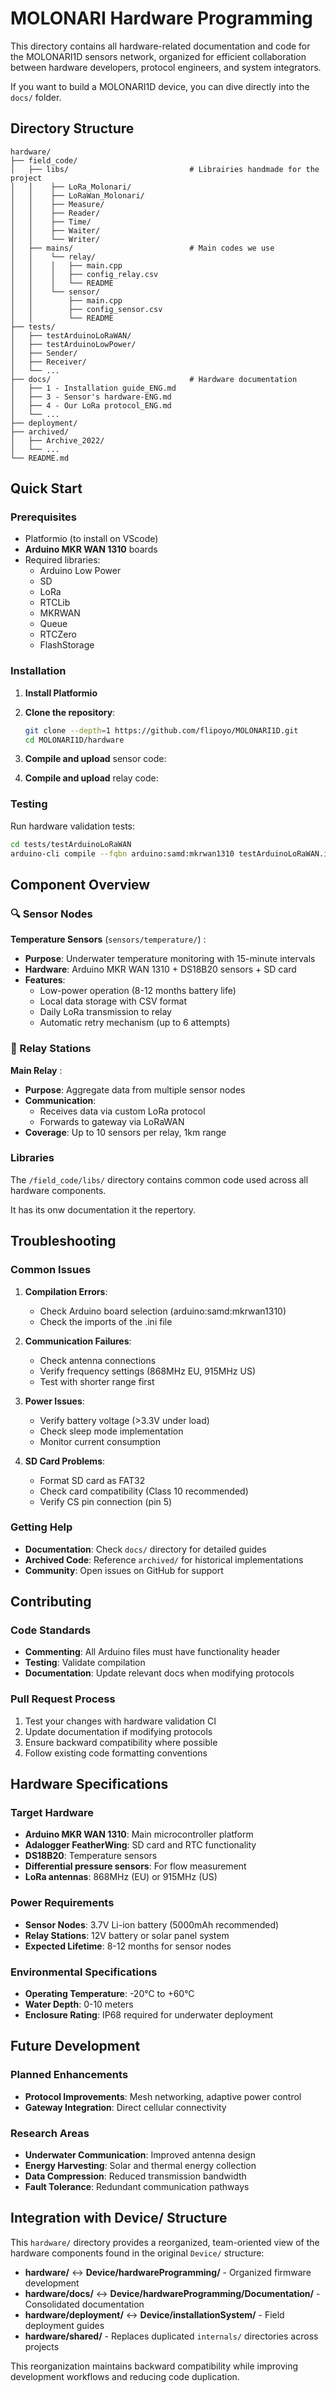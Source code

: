 # MOLONARI Hardware Programming

This directory contains all hardware-related documentation and code for the MOLONARI1D sensors network, organized for efficient collaboration between hardware developers, protocol engineers, and system integrators.

If you want to build a MOLONARI1D device, you can dive directly into the `docs/` folder.

## Directory Structure

```
hardware/
├── field_code/ 
│   ├── libs/                           # Librairies handmade for the project
│   │    ├── LoRa_Molonari/
│   │    ├── LoRaWan_Molonari/
│   │    ├── Measure/
│   │    ├── Reader/
│   │    ├── Time/
│   │    ├── Waiter/
│   │    └── Writer/
│   ├── mains/                          # Main codes we use    
│   │    └── relay/
│   │    │   ├── main.cpp
│   │    │   ├── config_relay.csv
│   │    │   └── README
│   │    └── sensor/
│   │        ├── main.cpp
│   │        ├── config_sensor.csv
│   │        └── README
├── tests/
│   ├── testArduinoLoRaWAN/  
│   ├── testArduinoLowPower/ 
│   ├── Sender/
│   ├── Receiver/
│   └── ...                  
├── docs/                               # Hardware documentation
│   ├── 1 - Installation guide_ENG.md
│   ├── 3 - Sensor's hardware-ENG.md
│   ├── 4 - Our LoRa protocol_ENG.md
│   └── ...
├── deployment/         
├── archived/               
│   ├── Archive_2022/
│   └── ...
└── README.md
```

## Quick Start

### Prerequisites

- Platformio (to install on VScode)
- **Arduino MKR WAN 1310** boards
- Required libraries:
  - Arduino Low Power
  - SD
  - LoRa
  - RTCLib
  - MKRWAN
  - Queue
  - RTCZero
  - FlashStorage


### Installation

1. **Install Platformio**
2. **Clone the repository**:
   ```bash
   git clone --depth=1 https://github.com/flipoyo/MOLONARI1D.git
   cd MOLONARI1D/hardware
   ```

3. **Compile and upload** sensor code:

4. **Compile and upload** relay code:



### Testing

Run hardware validation tests:
```bash
cd tests/testArduinoLoRaWAN
arduino-cli compile --fqbn arduino:samd:mkrwan1310 testArduinoLoRaWAN.ino
```

## Component Overview

### 🔍 Sensor Nodes

**Temperature Sensors** (`sensors/temperature/`) :
- **Purpose**: Underwater temperature monitoring with 15-minute intervals
- **Hardware**: Arduino MKR WAN 1310 + DS18B20 sensors + SD card
- **Features**: 
  - Low-power operation (8-12 months battery life)
  - Local data storage with CSV format
  - Daily LoRa transmission to relay
  - Automatic retry mechanism (up to 6 attempts)


### 🛜 Relay Stations

**Main Relay** :
- **Purpose**: Aggregate data from multiple sensor nodes
- **Communication**: 
  - Receives data via custom LoRa protocol
  - Forwards to gateway via LoRaWAN
- **Coverage**: Up to 10 sensors per relay, 1km range

### Libraries

The `/field_code/libs/` directory contains common code used across all hardware components.

It has its onw documentation it the repertory.


## Troubleshooting

### Common Issues

1. **Compilation Errors**:
   - Check Arduino board selection (arduino:samd:mkrwan1310)
   - Check the imports of the .ini file

2. **Communication Failures**:
   - Check antenna connections
   - Verify frequency settings (868MHz EU, 915MHz US)
   - Test with shorter range first

3. **Power Issues**:
   - Verify battery voltage (>3.3V under load)
   - Check sleep mode implementation
   - Monitor current consumption

4. **SD Card Problems**:
   - Format SD card as FAT32
   - Check card compatibility (Class 10 recommended)
   - Verify CS pin connection (pin 5)

### Getting Help

- **Documentation**: Check `docs/` directory for detailed guides
- **Archived Code**: Reference `archived/` for historical implementations
- **Community**: Open issues on GitHub for support

## Contributing

### Code Standards

- **Commenting**: All Arduino files must have functionality header
- **Testing**: Validate compilation
- **Documentation**: Update relevant docs when modifying protocols

### Pull Request Process

1. Test your changes with hardware validation CI
2. Update documentation if modifying protocols
3. Ensure backward compatibility where possible
4. Follow existing code formatting conventions

## Hardware Specifications

### Target Hardware

- **Arduino MKR WAN 1310**: Main microcontroller platform
- **Adalogger FeatherWing**: SD card and RTC functionality
- **DS18B20**: Temperature sensors
- **Differential pressure sensors**: For flow measurement
- **LoRa antennas**: 868MHz (EU) or 915MHz (US)

### Power Requirements

- **Sensor Nodes**: 3.7V Li-ion battery (5000mAh recommended)
- **Relay Stations**: 12V battery or solar panel system
- **Expected Lifetime**: 8-12 months for sensor nodes

### Environmental Specifications

- **Operating Temperature**: -20°C to +60°C
- **Water Depth**: 0-10 meters
- **Enclosure Rating**: IP68 required for underwater deployment

## Future Development

### Planned Enhancements

- **Protocol Improvements**: Mesh networking, adaptive power control
- **Gateway Integration**: Direct cellular connectivity

### Research Areas

- **Underwater Communication**: Improved antenna design
- **Energy Harvesting**: Solar and thermal energy collection
- **Data Compression**: Reduced transmission bandwidth
- **Fault Tolerance**: Redundant communication pathways

## Integration with Device/ Structure

This `hardware/` directory provides a reorganized, team-oriented view of the hardware components found in the original `Device/` structure:

- **hardware/** ↔ **Device/hardwareProgramming/** - Organized firmware development  
- **hardware/docs/** ↔ **Device/hardwareProgramming/Documentation/** - Consolidated documentation
- **hardware/deployment/** ↔ **Device/installationSystem/** - Field deployment guides
- **hardware/shared/** - Replaces duplicated `internals/` directories across projects

This reorganization maintains backward compatibility while improving development workflows and reducing code duplication.